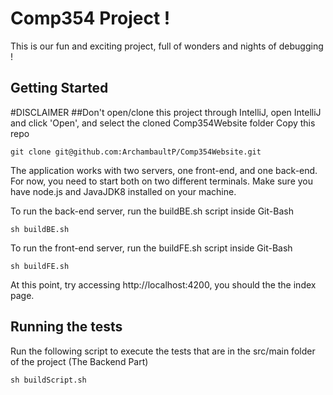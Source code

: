 # Comp354 Project ! 

This is our fun and exciting project, full of wonders and nights of debugging !

## Getting Started
#DISCLAIMER
##Don't open/clone this project through IntelliJ, open IntelliJ and click 'Open', and select the cloned Comp354Website folder
Copy this repo

```
git clone git@github.com:ArchambaultP/Comp354Website.git
```

The application works with two servers, one front-end, and one back-end. For now, you need to start both on two different terminals.
Make sure you have node.js and JavaJDK8 installed on your machine.

To run the back-end server, run the buildBE.sh script inside Git-Bash
```
sh buildBE.sh
```

To run the front-end server, run the buildFE.sh script inside Git-Bash
```
sh buildFE.sh
```

At this point, try accessing http://localhost:4200, you should the the index page.

## Running the tests

Run the following script to execute the tests that are in the src/main folder of the project (The Backend Part)
```
sh buildScript.sh
```

